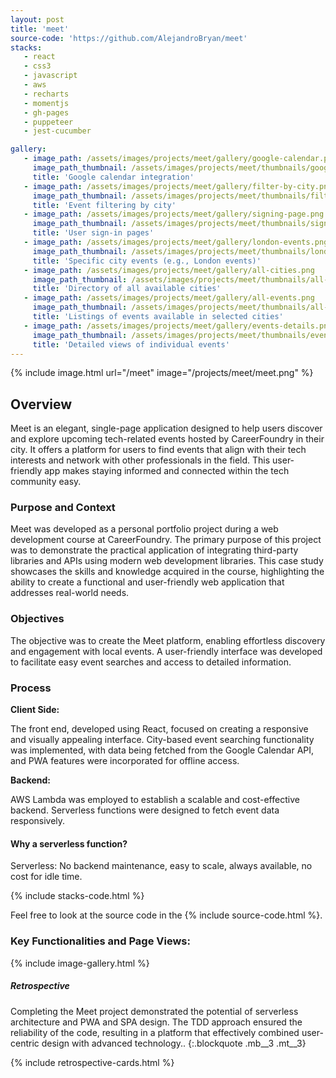 ```yaml
---
layout: post
title: 'meet'
source-code: 'https://github.com/AlejandroBryan/meet'
stacks:
   - react
   - css3
   - javascript
   - aws
   - recharts
   - momentjs
   - gh-pages
   - puppeteer
   - jest-cucumber

gallery:
   - image_path: /assets/images/projects/meet/gallery/google-calendar.png
     image_path_thumbnail: /assets/images/projects/meet/thumbnails/google-calendar.png
     title: 'Google calendar integration'
   - image_path: /assets/images/projects/meet/gallery/filter-by-city.png
     image_path_thumbnail: /assets/images/projects/meet/thumbnails/filter-by-city.png
     title: 'Event filtering by city'
   - image_path: /assets/images/projects/meet/gallery/signing-page.png
     image_path_thumbnail: /assets/images/projects/meet/thumbnails/signing-page.png
     title: 'User sign-in pages'
   - image_path: /assets/images/projects/meet/gallery/london-events.png
     image_path_thumbnail: /assets/images/projects/meet/thumbnails/london-events.png
     title: 'Specific city events (e.g., London events)'
   - image_path: /assets/images/projects/meet/gallery/all-cities.png
     image_path_thumbnail: /assets/images/projects/meet/thumbnails/all-cities.png
     title: 'Directory of all available cities'
   - image_path: /assets/images/projects/meet/gallery/all-events.png
     image_path_thumbnail: /assets/images/projects/meet/thumbnails/all-events.png
     title: 'Listings of events available in selected cities'
   - image_path: /assets/images/projects/meet/gallery/events-details.png
     image_path_thumbnail: /assets/images/projects/meet/thumbnails/events-details.png
     title: 'Detailed views of individual events'
---
```


{% include image.html url="/meet" image="/projects/meet/meet.png" %}

## Overview

Meet is an elegant, single-page application designed to help users discover and explore upcoming tech-related events hosted by CareerFoundry in their city. It offers a platform for users to find events that align with their tech interests and network with other professionals in the field. This user-friendly app makes staying informed and connected within the tech community easy.

### Purpose and Context

Meet was developed as a personal portfolio project during a web development course at CareerFoundry. The primary purpose of this project was to demonstrate the practical application of integrating third-party libraries and APIs using modern web development libraries. This case study showcases the skills and knowledge acquired in the course, highlighting the ability to create a functional and user-friendly web application that addresses real-world needs.

### Objectives

The objective was to create the Meet platform, enabling effortless discovery and engagement with local events. A user-friendly interface was developed to facilitate easy event searches and access to detailed information.

### Process

**Client Side:**

The front end, developed using React, focused on creating a responsive and visually appealing interface. City-based event searching functionality was implemented, with data being fetched from the Google Calendar API, and PWA features were incorporated for offline access.

**Backend:**

AWS Lambda was employed to establish a scalable and cost-effective backend. Serverless functions were designed to fetch event data responsively.

#### Why a serverless function?

Serverless: No backend maintenance, easy to scale, always available, no cost for idle time.

{% include stacks-code.html %}

Feel free to look at the source code in the {% include source-code.html %}.

### Key Functionalities and Page Views:

{% include image-gallery.html %}

##### Retrospective

Completing the Meet project demonstrated the potential of serverless architecture and PWA and SPA design. The TDD approach ensured the reliability of the code, resulting in a platform that effectively combined user-centric design with advanced technology..
{:.blockquote .mb__3 .mt__3}

{% include retrospective-cards.html %}
